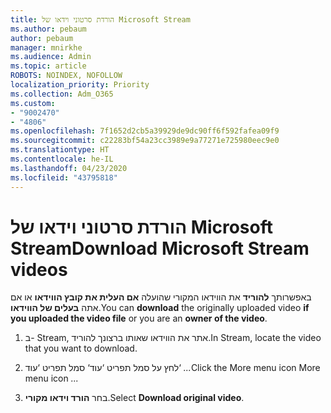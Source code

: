 ```yaml
---
title: הורדת סרטוני וידאו של Microsoft Stream
ms.author: pebaum
author: pebaum
manager: mnirkhe
ms.audience: Admin
ms.topic: article
ROBOTS: NOINDEX, NOFOLLOW
localization_priority: Priority
ms.collection: Adm_O365
ms.custom:
- "9002470"
- "4806"
ms.openlocfilehash: 7f1652d2cb5a39929de9dc90ff6f592fafea09f9
ms.sourcegitcommit: c22283bf54a23cc3989e9a77271e725980eec9e0
ms.translationtype: HT
ms.contentlocale: he-IL
ms.lasthandoff: 04/23/2020
ms.locfileid: "43795818"
---
```

# <a name="download-microsoft-stream-videos"></a><span data-ttu-id="f22f5-102">הורדת סרטוני וידאו של Microsoft Stream</span><span class="sxs-lookup"><span data-stu-id="f22f5-102">Download Microsoft Stream videos</span></span>

<span data-ttu-id="f22f5-103">באפשרותך **להוריד** את הווידאו המקורי שהועלה **אם העלית את קובץ הווידאו** או אם אתה **בעלים של הווידאו**.</span><span class="sxs-lookup"><span data-stu-id="f22f5-103">You can **download** the originally uploaded video **if you uploaded the video file** or you are an **owner of the video**.</span></span>

1. <span data-ttu-id="f22f5-104">ב- Stream, אתר את הווידאו שאותו ברצונך להוריד.</span><span class="sxs-lookup"><span data-stu-id="f22f5-104">In Stream, locate the video that you want to download.</span></span>

2. <span data-ttu-id="f22f5-105">לחץ על סמל תפריט ‘עוד‘ סמל תפריט ‘עוד‘ *...*</span><span class="sxs-lookup"><span data-stu-id="f22f5-105">Click the More menu icon More menu icon *...*</span></span>

3. <span data-ttu-id="f22f5-106">בחר **הורד וידאו מקורי**.</span><span class="sxs-lookup"><span data-stu-id="f22f5-106">Select **Download original video**.</span></span>
